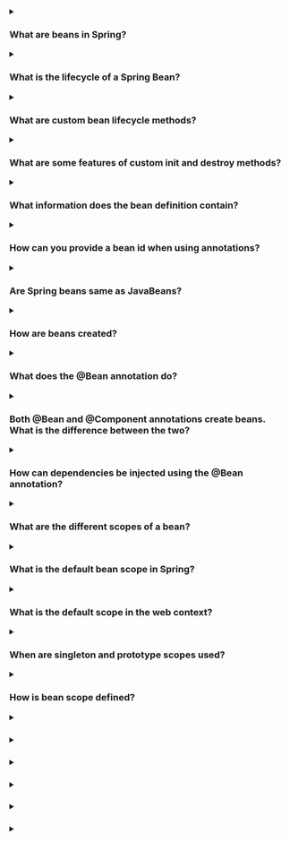 <details><summary>
  
### What are beans in Spring?
</summary>
In the Spring framework, beans refer to the objects that are managed by the Spring IoC (Inversion of Control) container. A bean is an instance of a class that is initialized, assembled, and managed by the Spring container. Beans are the fundamental building blocks of a Spring application.

The Spring framework provides several mechanisms to configure beans, including XML-based configuration, Java-based configuration, and annotation-based configuration. By defining beans in the configuration files or through annotations, you can instruct the Spring container to create and manage instances of these beans.

Beans in Spring provide various benefits, such as dependency injection, aspect-oriented programming, and lifecycle management. With dependency injection, beans can be wired together, enabling loose coupling and easier testing. Beans can also be enhanced using aspects to add additional functionalities, such as logging or security, to the core business logic. Spring takes care of managing the lifecycle of beans, ensuring that they are created, initialized, and destroyed appropriately.

Overall, beans in Spring serve as the key components that make up the application, and the Spring framework handles their creation, configuration, and lifecycle management to promote modularity, maintainability, and scalability.
</details>
<details><summary>
  
### What is the lifecycle of a Spring Bean?
</summary>
The lifecycle of a Spring Bean consists of several phases:

- **Instantiation:** During this phase, the Spring container creates an instance of the bean using the bean's constructor or a factory method.

- **Population of Dependencies:** Once the bean instance is created, the container injects the dependencies into the bean. This process is known as dependency injection, where the dependencies are resolved and provided to the bean.

- **Bean Initialization:** After the dependencies are injected, the container calls any custom initialization methods defined in the bean. These methods allow the bean to perform any necessary setup or initialization tasks.

- **Bean Post-Processing:** At this stage, the container applies any registered BeanPostProcessors to the bean. BeanPostProcessors can modify the bean instance or provide additional processing logic before and after bean initialization.

- **Bean Ready for Use:** After the initialization phase, the bean is considered ready for use. It can now handle requests and perform its designated tasks.

- **Bean Destruction:** When the application context is being shut down or the bean is no longer needed, the container triggers the destruction phase. During this phase, any custom destruction methods defined in the bean are called, allowing the bean to release resources or perform cleanup operations.

It's important to note that not all beans go through every phase. Some beans may not have any custom initialization or destruction methods, while others may have complex initialization or cleanup requirements. The Spring framework provides hooks and interfaces that allow developers to customize the bean lifecycle as needed.
</details>
</details>
<details><summary>
  
### What are custom bean lifecycle methods?
</summary>
Custom bean lifecycle methods are methods defined within a Spring bean that allow developers to perform additional logic during the initialization and destruction phases of the bean's lifecycle. These methods are invoked by the Spring container at specific points in the bean's lifecycle.

There are two types of custom bean lifecycle methods in Spring:

**Initialization methods:** These methods are invoked after the bean is instantiated and dependencies are injected, but before the bean is considered ready for use. To define an initialization method, you can use either the @PostConstruct annotation or implement the InitializingBean interface. The method annotated with @PostConstruct or the afterPropertiesSet() method in InitializingBean will be called by the container to perform any necessary setup or initialization tasks.
Example using @PostConstruct:
```
public class MyBean {
    @PostConstruct
    public void init() {
        // Initialization logic here
    }
}
```
Example using InitializingBean interface:
```
public class MyBean implements InitializingBean {
    @Override
    public void afterPropertiesSet() throws Exception {
        // Initialization logic here
    }
}
```
**Destruction methods:** These methods are invoked when the bean is being destroyed, either during application context shutdown or when the bean is being removed from the container. To define a destruction method, you can use either the @PreDestroy annotation or implement the DisposableBean interface. The method annotated with @PreDestroy or the destroy() method in DisposableBean will be called by the container to perform any necessary cleanup or resource releasing tasks.
Example using @PreDestroy:
```
public class MyBean {
    @PreDestroy
    public void cleanup() {
        // Cleanup logic here
    }
}
```
Example using DisposableBean interface:
```
public class MyBean implements DisposableBean {
    @Override
    public void destroy() throws Exception {
        // Cleanup logic here
    }
}
```
By implementing these custom lifecycle methods, developers have fine-grained control over the initialization and destruction phases of Spring beans, allowing them to perform any necessary setup, initialization, or cleanup tasks as required by their application.
</details>
<details><summary>
  
### What are some features of custom init and destroy methods?
</summary>
Custom init and destroy methods in Spring beans offer several features and advantages:

**1. Initialization logic:** Custom init methods allow you to perform any necessary setup or initialization logic for your bean. You can use these methods to initialize resources, establish connections, configure settings, or perform any other actions required before the bean is ready for use.

**2. Cleanup and resource releasing:** Custom destroy methods provide a way to release resources or perform cleanup operations when the bean is being destroyed. This ensures that resources are properly released, connections are closed, and any other necessary cleanup tasks are performed before the bean is removed from the container.

**3. Flexibility:** By defining custom init and destroy methods, you have the flexibility to define your own initialization and cleanup logic specific to your bean's requirements. This allows you to tailor the initialization and destruction phases to meet the needs of your application.

**4. Integration with existing frameworks and libraries:** Custom init and destroy methods can be used to integrate with existing frameworks or libraries that require explicit initialization or cleanup steps. You can invoke third-party initialization or shutdown methods within your custom methods to ensure proper integration with external components.

**5. Easy configuration:** Custom init and destroy methods can be easily configured using annotations or implementing specific interfaces. This allows you to define the initialization and destruction behavior within the bean class itself, keeping the configuration concise and localized.

**6. Integration with Spring container lifecycle:** Spring container automatically detects and invokes the custom init and destroy methods based on their annotations or interface implementations. This seamless integration with the container's lifecycle ensures that the methods are called at the appropriate times during bean instantiation and destruction.

Overall, custom init and destroy methods offer a powerful mechanism to control the lifecycle of Spring beans, allowing you to perform specific initialization and cleanup tasks as required by your application. These methods enhance the flexibility, maintainability, and resource management capabilities of your Spring-based applications.
</details>
<details><summary>
  
### What information does the bean definition contain?
</summary>
A bean definition in Spring contains various information that defines how the bean should be created, configured, and managed by the Spring container. The bean definition typically includes the following information:

**1. Bean Class:** The class or interface that represents the bean. It specifies the type of object that will be created and managed by the container.

**2. Bean Name:** A unique identifier for the bean within the container. The name is used to reference and retrieve the bean from the container.

**3. Scope:** The scope of the bean, which defines the lifecycle and visibility of the bean instance. Common scope options include singleton (one instance per container), prototype (new instance per request), request, session, etc.

**4. Constructor Arguments:** The values or references to be passed to the bean's constructor during instantiation. This information allows the container to create the bean with the required dependencies.

**5. Properties:** The properties or dependencies of the bean that need to be set after instantiation. These properties can be configured with values or references to other beans.

**6. Initialization and Destruction Methods:** Custom initialization and destruction methods to be invoked during the bean's lifecycle. These methods are used to perform additional setup or cleanup tasks.

**7. Bean Dependencies:** Information about other beans or components that the current bean depends on. This information enables the container to resolve and inject the dependencies.

**8. Autowiring Mode:** Specifies how the bean's dependencies should be automatically resolved and injected. Autowiring eliminates the need for explicit wiring by automatically discovering and connecting the dependencies based on specific rules.

**9. Bean Post-Processors:** Configuration for any BeanPostProcessors to be applied to the bean. BeanPostProcessors allow you to modify or enhance the bean instance before and after initialization.

**10. Additional Metadata:** Other optional metadata or configuration settings specific to the bean, such as custom annotations, bean aliases, lazy initialization, etc.

Bean definitions can be declared in various ways, including XML-based configuration files, Java-based configuration classes, or through annotations. The information within the bean definition provides the necessary instructions to the Spring container for creating, configuring, and managing the beans within the application context.
</details>
<details><summary>
  
### How can you provide a bean id when using annotations?
</summary>
When using annotations in Spring, you can provide a bean ID by using the @Component annotation or its specialized counterparts such as @Service, @Repository, or @Controller. By default, if you don't specify a bean ID, Spring will generate a bean name based on the class name with the first letter in lowercase. However, if you want to explicitly specify the bean ID, you can do so by passing a value to the annotation.

Here's an example of providing a bean ID using annotations:
```
@Component("myBean")
public class MyBean {
    // Bean implementation
}
```
In this example, the @Component annotation is used to mark the class MyBean as a Spring bean. The value "myBean" is passed as an argument to the annotation, explicitly specifying the bean ID. You can choose any desired name as the bean ID, as long as it follows the naming conventions.

Alternatively, you can also use the @Named annotation from the javax.inject package to provide a bean ID:
```
@Named("myBean")
public class MyBean {
    // Bean implementation
}
```
Both @Component and @Named annotations serve the same purpose of marking the class as a Spring bean and providing a bean ID. The choice between them depends on your preference or any existing dependencies on the annotations.

By explicitly providing a bean ID, you have more control over the name of the bean and can refer to it by that specific ID when referencing or injecting the bean in other parts of your application.
</details>
<details><summary>
  
### Are Spring beans same as JavaBeans?
</summary>
No, Spring beans are not the same as JavaBeans, although there is some overlap in their concepts and usage.

JavaBeans is a specification and convention for creating reusable components in Java. JavaBeans are Java classes that follow specific naming and design patterns, such as having private fields, public getters and setters (accessor methods), and a no-argument constructor. JavaBeans are typically used for encapsulating data and providing access to that data through getter and setter methods.

On the other hand, Spring beans refer to the objects managed by the Spring IoC (Inversion of Control) container. While Spring beans can be Java classes that follow JavaBeans conventions, they can also be other types of objects, such as instances of non-public classes or even instances created through factory methods. Spring beans are managed by the Spring framework, which provides various mechanisms for their creation, configuration, and lifecycle management.

Spring beans have additional features and capabilities beyond the basic JavaBeans specification. They can benefit from dependency injection, aspect-oriented programming, declarative transaction management, and other advanced Spring features. Spring beans are typically configured using XML-based configuration, Java-based configuration, or annotations, allowing for flexible and modular application development.

In summary, JavaBeans and Spring beans share some similarities in terms of using Java classes to encapsulate data and functionality. However, Spring beans have a broader scope and additional capabilities provided by the Spring framework for managing dependencies, configuration, and advanced features, making them more powerful and flexible in the context of Spring applications.
</details>
<details><summary>
  
### How are beans created?
</summary>
In Spring, beans are created by the Spring IoC (Inversion of Control) container. The container is responsible for managing the lifecycle of beans and creating their instances when needed. The process of creating beans involves the following steps:

**1. Bean Definition:** First, the bean must have a corresponding bean definition that specifies how the bean should be created and configured. Bean definitions can be declared in XML-based configuration files, Java-based configuration classes, or through annotations.

**2. Instantiation:** Once the bean definition is available, the container starts the instantiation process. It creates an instance of the bean by invoking the bean's constructor or a factory method, depending on the configuration.

**3. Dependency Injection:** After the bean instance is created, the container performs dependency injection. It resolves the dependencies of the bean, either by matching them to other beans in the container or by providing literal values. The dependencies can be injected via constructor injection, setter injection, or field injection, based on the configuration.

**4. Initialization:** Once the dependencies are injected, the container proceeds with the initialization phase. It calls any custom initialization methods defined in the bean, such as methods annotated with @PostConstruct or implementing the InitializingBean interface. These methods allow the bean to perform any necessary setup or initialization tasks.

**5. Bean Post-Processing:** After initialization, the container applies any registered BeanPostProcessors to the bean. BeanPostProcessors can modify the bean instance or provide additional processing logic before and after bean initialization.

**6. Bean Ready for Use:** At this stage, the bean is considered ready for use. It can now handle requests and perform its designated tasks.

The Spring container manages the lifecycle of the beans, creating and initializing them when needed and destroying them when the application context is being shut down or when the beans are no longer needed. The container ensures that the beans are created in the correct order, with their dependencies correctly resolved, and their initialization and destruction methods called as required.

By leveraging the Spring container's bean creation mechanism, developers can focus on defining the bean configuration and let the container handle the instantiation, dependency injection, and lifecycle management of the beans.
</details>
<details><summary>
  
### What does the @Bean annotation do?
</summary>
In Spring, the @Bean annotation is used to indicate that a method in a configuration class should be used to create and configure a bean. When you annotate a method with @Bean, it serves as a factory method for creating a bean instance. The @Bean annotation works in conjunction with @Configuration or @Component annotations.

Here's an example of using @Bean annotation:
```
@Configuration
public class AppConfig {
    @Bean
    public MyBean myBean() {
        return new MyBean();
    }
}
```
In this example, the @Configuration annotation marks the class AppConfig as a configuration class. The @Bean annotation is used on the myBean() method to indicate that it should be treated as a factory method for creating a bean of type MyBean. The method implementation returns a new instance of MyBean which will be managed by the Spring container.

The @Bean annotation can also be used with additional attributes to customize the bean creation process. For example, you can specify the bean name, dependencies, initialization, and destruction methods, and more.
```
@Configuration
public class AppConfig {
    @Bean(name = "myBean", initMethod = "init", destroyMethod = "cleanup")
    public MyBean myBean() {
        return new MyBean();
    }
}
```
In this modified example, the name attribute is used to specify the bean name as "myBean". The initMethod attribute specifies the name of the custom initialization method to be called during bean initialization, and the destroyMethod attribute specifies the name of the custom cleanup method to be called during bean destruction.

By using @Bean, you can define beans and their associated configuration in a flexible and programmatic manner. The Spring container will recognize the @Bean annotated methods and create bean instances based on the method's return type and configuration.
</details>
<details><summary>
  
### Both @Bean and @Component annotations create beans. What is the difference between the two?
</summary>
The @Bean and @Component annotations in Spring serve different purposes and have distinct usage scenarios:

**1. @Bean Annotation:** The @Bean annotation is used at the method level within a @Configuration or @Component class to explicitly declare a bean creation method. It allows you to define custom configuration logic and explicitly specify how a bean should be created and configured. The annotated method acts as a factory method for creating and providing instances of beans.
```
@Configuration
public class AppConfig {
    @Bean
    public MyBean myBean() {
        return new MyBean();
    }
}
```
With @Bean, you have fine-grained control over the bean creation process, and you can customize various aspects such as name, initialization, destruction, and dependencies.

**2. @Component Annotation:** The @Component annotation is used at the class level to indicate that a class is a candidate for Spring's component scanning. It allows Spring to automatically detect and create instances of beans based on classpath scanning. By default, @Component acts as a generic stereotype for any Spring-managed component.
```
@Component
public class MyComponent {
    // Component implementation
}
```
When using @Component, Spring automatically creates an instance of the annotated class and registers it as a bean within the application context. The bean's name is derived from the class name (with the first letter in lowercase) unless explicitly specified using additional stereotypes like @Service, @Repository, or @Controller.

In summary, the key difference between @Bean and @Component is the level at which they are used and the control they provide:

- **@Bean** is used at the method level within a configuration class to explicitly define and customize the creation and configuration of individual beans.

- **@Component** is used at the class level to mark a class as a Spring-managed component and allows for automatic detection and registration of beans based on component scanning.

While @Bean provides more control and flexibility, @Component is suitable for cases where you want Spring to automatically manage the instantiation and configuration of beans based on component scanning and conventions.
</details>
<details><summary>
  
### How can dependencies be injected using the @Bean annotation?
</summary>
Dependencies can be injected using the @Bean annotation by specifying the dependencies as method parameters in the @Bean annotated method. The Spring container will automatically resolve and inject the dependencies when invoking the method to create the bean instance.

Here's an example that demonstrates injecting dependencies using the @Bean annotation:
```
@Configuration
public class AppConfig {
    @Bean
    public MyBean myBean(AnotherBean anotherBean) {
        return new MyBean(anotherBean);
    }
}
```
In this example, the myBean() method accepts a parameter of type AnotherBean, which represents the dependency. When the myBean() method is invoked by the container to create the bean, it will automatically look for a bean of type AnotherBean within the application context and pass it as an argument to the method. The method implementation can then use the provided AnotherBean instance to initialize the MyBean instance or perform any other required operations.

It's important to note that for the dependency injection to work correctly, the required dependency (AnotherBean in this case) must be defined as a bean within the same or a parent application context. This can be done either by annotating the dependent class with @Component or any of its specialized annotations (@Service, @Repository, @Controller) or by defining the dependency using its own @Bean method within the configuration class.
```
@Configuration
public class AppConfig {
    @Bean
    public AnotherBean anotherBean() {
        return new AnotherBean();
    }

    @Bean
    public MyBean myBean(AnotherBean anotherBean) {
        return new MyBean(anotherBean);
    }
}
```
In this updated example, both AnotherBean and MyBean are defined as beans within the AppConfig configuration class. The myBean() method now receives the AnotherBean instance as a parameter, and Spring resolves the dependency by invoking the anotherBean() method to create the required instance.

By specifying the dependencies as method parameters in the @Bean annotated method, you can achieve dependency injection within the @Bean configuration method itself, allowing for more flexibility and control over the bean creation process.
</details>
<details><summary>
  
### What are the different scopes of a bean?
</summary>
In Spring, beans can have different scopes, which define the lifecycle and visibility of bean instances within the application context. The following are the commonly used bean scopes in Spring:

- **Singleton:** The default scope in Spring. A singleton bean has a single instance per Spring IoC container. The container creates the bean instance when it is first requested and subsequently returns the same instance for subsequent requests.

- **Prototype:** A new instance of a prototype bean is created every time it is requested from the container. Each request for the bean results in a new instance being created. Prototype beans are not shared across the application and have no guarantees about their lifecycle.

- **Request:** A bean with the request scope is created once per HTTP request. It is specific to web applications and allows each HTTP request to have its own instance of the bean. The bean is destroyed at the end of the request.

- **Session:** A bean with the session scope is created once per user session in a web application. It allows maintaining stateful data specific to each user session. The bean is destroyed when the session expires or is invalidated.

- **Application:** A bean with the application scope is created once per ServletContext in a web application. It allows sharing a single instance of the bean across the entire application. The bean is created when the application starts and is destroyed when the application shuts down.

- **WebSocket:** A bean with the WebSocket scope is created once per WebSocket connection. It allows maintaining stateful data specific to each WebSocket connection. The bean is destroyed when the WebSocket connection is closed.

Additionally, custom bean scopes can be defined by implementing the org.springframework.beans.factory.config.Scope interface and registering the custom scope with the container.

The choice of bean scope depends on the specific requirements of your application. Singleton scope is suitable for sharing stateless objects, prototype scope is useful when you need a new instance every time, and request/session/application scopes are relevant for web applications to manage data at different levels of granularity.

You can specify the scope of a bean using the @Scope annotation or by configuring it in XML-based configuration or Java-based configuration classes.
</details>
<details><summary>
  
### What is the default bean scope in Spring?
</summary>
The default bean scope in Spring is singleton. When you create a bean without explicitly specifying a scope, it will be treated as a singleton bean by default.

A singleton bean is created once per Spring IoC container and shared across the application context. Whenever the bean is requested, the same instance is returned. Subsequent requests for the bean within the same application context will always receive a reference to the same singleton instance.

To illustrate the default singleton scope, consider the following example:
```
@Component
public class MyBean {
    // Bean implementation
}
```
In this example, the MyBean class is annotated with @Component, indicating that it should be managed as a Spring bean. Since no explicit scope is specified, the bean will be treated as a singleton by default.

When the Spring container initializes, it will create a single instance of MyBean and register it as a singleton bean within the application context. Any other beans or components that require MyBean will receive the same instance.

If you require a different scope for your beans, such as prototype or request scope, you can explicitly specify it using the @Scope annotation or other means of configuration.
</details>
<details><summary>
  
### What is the default scope in the web context?
</summary>
In a web context, the default scope for a bean in Spring is singleton. This means that if you create a bean without explicitly specifying a scope, it will be treated as a singleton bean by default, even in a web application.

The default singleton scope implies that a single instance of the bean is created and shared across the entire web application. The bean is created when the application starts and remains in memory until the application shuts down.

To summarize, the default scope for a bean in a web context is the same as the default scope in a non-web context, which is singleton. This means that unless you specify a different scope explicitly, Spring will assume that your bean should be a singleton and manage it accordingly within the web application context.
</details>
<details><summary>
  
### When are singleton and prototype scopes used?
</summary>
Singleton and prototype scopes in Spring are used in different scenarios based on the requirements of your application. Here's a breakdown of when each scope is typically used:

### Singleton Scope:

- Use the singleton scope when you want to share a single instance of a bean throughout the application.
- Singleton beans are suitable for stateless objects or objects that can be shared safely across multiple components.
- Singleton scope is the default scope in Spring and is appropriate for most scenarios where a shared instance is sufficient.
- However, be cautious when using mutable state within singleton beans to avoid concurrency issues.
### Prototype Scope:

- Use the prototype scope when you want a new instance of a bean each time it is requested.
- Prototype beans are suitable when you need a stateful object or when you want to isolate instances and avoid shared state.
- Prototype scope is useful for situations where you explicitly want to control the lifecycle of each bean instance.
- Be aware that the Spring container does not manage the destruction of prototype beans automatically. You are responsible for cleaning up and destroying prototype bean instances when no longer needed.

Consider the following examples to better understand when to use each scope:

**1. Singleton Scope Example:**

- Configuring a database connection pool as a singleton bean makes sense because you want to reuse the same connection pool instance throughout the application.
- A logging service or a utility class that doesn't have any mutable state can also be defined as a singleton bean.

**2. Prototype Scope Example:**
- When creating a shopping cart for an e-commerce application, you may want each user session to have its own instance of the shopping cart. In this case, you would define the shopping cart bean with the prototype scope to ensure a new instance is created for each user session.
- If you have a stateful object that stores user-specific information, such as user preferences or user-specific caches, using prototype scope can help ensure that each user has a separate instance with its own state.

Remember, these are just general guidelines, and the appropriate scope for a bean depends on the specific requirements of your application. You can also define custom scopes if none of the built-in scopes meet your needs.
</details>
<details><summary>
  
### How is bean scope defined?
</summary>
In Spring, the scope of a bean is defined using the @Scope annotation or by configuring it in XML-based configuration or Java-based configuration classes. Here's how you can define the scope of a bean:

**1. Using @Scope annotation:**
You can annotate the bean class or the bean creation method with the @Scope annotation and specify the desired scope as its value.
```
@Component
@Scope("singleton")
public class MySingletonBean {
    // Singleton bean implementation
}
```
```
@Component
@Scope("prototype")
public class MyPrototypeBean {
    // Prototype bean implementation
}
```
In these examples, the MySingletonBean is explicitly defined as a singleton bean, while MyPrototypeBean is defined as a prototype bean.

**2. Using XML-based configuration:**
In XML-based configuration, you can define the scope using the scope attribute within the <bean> element.

```
<bean id="mySingletonBean" class="com.example.MySingletonBean" scope="singleton" />
```
```
<bean id="myPrototypeBean" class="com.example.MyPrototypeBean" scope="prototype" />
```
Here, the scope attribute is set to either "singleton" or "prototype" to define the corresponding bean scope.

**3. Using Java-based configuration:**
In Java-based configuration, you can use the scope() method of the Bean annotation to define the scope.
```
@Configuration
public class AppConfig {
    @Bean
    @Scope("singleton")
    public MySingletonBean mySingletonBean() {
        return new MySingletonBean();
    }

    @Bean
    @Scope("prototype")
    public MyPrototypeBean myPrototypeBean() {
        return new MyPrototypeBean();
    }
}
```
Here, the scope attribute of the @Scope annotation is set to either "singleton" or "prototype" within the @Bean annotated methods.

It's important to note that the available scopes in Spring are: "singleton", "prototype", "request", "session", "application", and "websocket". Additionally, you can define custom scopes by implementing the org.springframework.beans.factory.config.Scope interface and registering the custom scope with the container.

By specifying the scope of a bean, you define its lifecycle and visibility within the application context, allowing Spring to manage the bean instance accordingly based on the specified scope.
</details>
<details><summary>
  
### 
</summary>

</details>
<details><summary>
  
### 
</summary>

</details>
<details><summary>
  
### 
</summary>

</details>
<details><summary>
  
### 
</summary>

</details>
<details><summary>
  
### 
</summary>

</details>
<details><summary>
  
### 
</summary>

</details>

